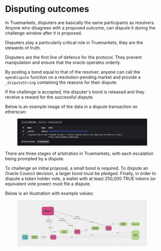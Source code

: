 # Disputing outcomes

In Truemarkets, disputers are basically the same participants as resolvers. Anyone who disagrees with a proposed outcome, can dispute it during the challenge window after it is proposed.

Disputers play a particularly critical role in Truemarkets, they are the stewards of truth.&#x20;

Disputers are the first line of defence for the protocol. They prevent manipulation and ensure that the oracle operates orderly.

By posting a bond equal to that of the resolver, anyone can call the `openDispute` function on a resolution-pending market and provide a `_disputeString` containing the reasons for their dispute.

If the challenge is accepted, the disputer's bond is released and they receive a reward for the successful dispute.

Below is an example image of the data in a dispute transaction on etherscan:

<figure><img src=".gitbook/assets/image (4).png" alt=""><figcaption></figcaption></figure>

There are three stages of arbitration in Truemarkets, with each escalation being prompted by a dispute.

To challenge an initial proposal, a small bond is required. To dispute an Oracle Council decision, a larger bond must be pledged. Finally, in order to dispute a token holder vote, a wallet with at least 250,000 TRUE tokens (or equivalent vote power) must file a dispute.

Below is an illustration with example values:

<figure><img src=".gitbook/assets/image (5).png" alt=""><figcaption></figcaption></figure>



